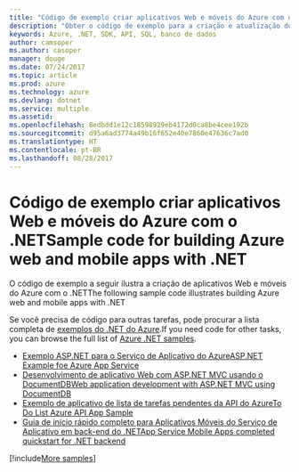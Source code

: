```yaml
---
title: "Código de exemplo criar aplicativos Web e móveis do Azure com o .NET"
description: "Obter o código de exemplo para a criação e atualização do .NET de aplicativos Web do Azure"
keywords: Azure, .NET, SDK, API, SQL, banco de dados
author: camsoper
ms.author: casoper
manager: douge
ms.date: 07/24/2017
ms.topic: article
ms.prod: azure
ms.technology: azure
ms.devlang: dotnet
ms.service: multiple
ms.assetid: 
ms.openlocfilehash: 8edbdd1e12c18598929eb4172d0ca8be4cee192b
ms.sourcegitcommit: d95a6ad3774a49b16f652e40e7860e47636c7ad0
ms.translationtype: HT
ms.contentlocale: pt-BR
ms.lasthandoff: 08/28/2017
---
```

# <a name="sample-code-for-building-azure-web-and-mobile-apps-with-net"></a><span data-ttu-id="f8ed1-104">Código de exemplo criar aplicativos Web e móveis do Azure com o .NET</span><span class="sxs-lookup"><span data-stu-id="f8ed1-104">Sample code for building Azure web and mobile apps with .NET</span></span>

<span data-ttu-id="f8ed1-105">O código de exemplo a seguir ilustra a criação de aplicativos Web e móveis do Azure com o .NET</span><span class="sxs-lookup"><span data-stu-id="f8ed1-105">The following sample code illustrates building Azure web and mobile apps with .NET</span></span>

<span data-ttu-id="f8ed1-106">Se você precisa de código para outras tarefas, pode procurar a lista completa de [exemplos do .NET do Azure](https://azure.microsoft.com/resources/samples/?platform=dotnet&view=azure-dotnet).</span><span class="sxs-lookup"><span data-stu-id="f8ed1-106">If you need code for other tasks, you can browse the full list of [Azure .NET samples](https://azure.microsoft.com/resources/samples/?platform=dotnet&view=azure-dotnet).</span></span>

- [<span data-ttu-id="f8ed1-107">Exemplo ASP.NET para o Serviço de Aplicativo do Azure</span><span class="sxs-lookup"><span data-stu-id="f8ed1-107">ASP.NET Example foe Azure App Service</span></span>](https://azure.microsoft.com/en-us/resources/samples/app-service-web-dotnet-get-started/)
- <span data-ttu-id="f8ed1-108">[Desenvolvimento de aplicativo Web com ASP.NET MVC usando o DocumentDB](https://azure.microsoft.com/en-us/resources/samples/documentdb-dotnet-todo-app/
)</span><span class="sxs-lookup"><span data-stu-id="f8ed1-108">[Web application development with ASP.NET MVC using DocumentDB](https://azure.microsoft.com/en-us/resources/samples/documentdb-dotnet-todo-app/
)</span></span>
- [<span data-ttu-id="f8ed1-109">Exemplo de aplicativo de lista de tarefas pendentes da API do Azure</span><span class="sxs-lookup"><span data-stu-id="f8ed1-109">To Do List Azure API App Sample</span></span>](https://azure.microsoft.com/en-us/resources/samples/app-service-api-dotnet-todo-list/?cdn=disable)
- [<span data-ttu-id="f8ed1-110">Guia de início rápido completo para Aplicativos Móveis do Serviço de Aplicativo em back-end do .NET</span><span class="sxs-lookup"><span data-stu-id="f8ed1-110">App Service Mobile Apps completed quickstart for .NET backend</span></span>](https://azure.microsoft.com/en-us/resources/samples/app-service-mobile-dotnet-backend-quickstart/)


[!include[More samples](includes/more-samples.md)]
